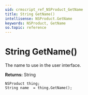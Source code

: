 ```yaml
---
uid: crmscript_ref_NSProduct_GetName
title: String GetName()
intellisense: NSProduct.GetName
keywords: NSProduct, GetName
so.topic: reference
---
```


# String GetName()

The name to use in the user interface.

**Returns:** String

```crmscript
NSProduct thing;
String name  = thing.GetName();
```

